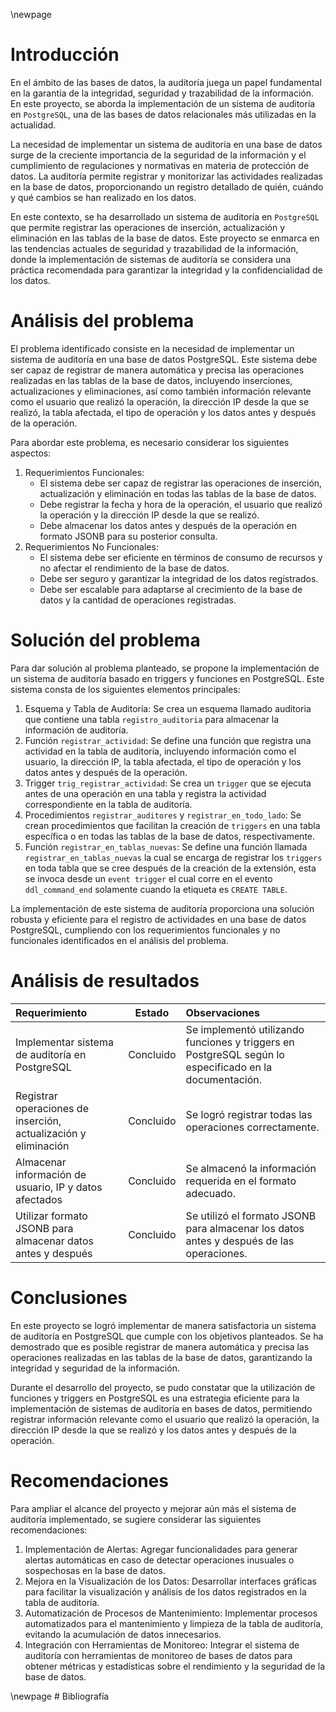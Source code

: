 \newpage

# Introducción

En el ámbito de las bases de datos, la auditoría juega un papel fundamental en la
garantía de la integridad, seguridad y trazabilidad de la información. En este
proyecto, se aborda la implementación de un sistema de auditoría en `PostgreSQL`, una
de las bases de datos relacionales más utilizadas en la actualidad.

La necesidad de implementar un sistema de auditoría en una base de datos surge de la
creciente importancia de la seguridad de la información y el cumplimiento de
regulaciones y normativas en materia de protección de datos. La auditoría permite
registrar y monitorizar las actividades realizadas en la base de datos,
proporcionando un registro detallado de quién, cuándo y qué cambios se han realizado
en los datos.

En este contexto, se ha desarrollado un sistema de auditoría en `PostgreSQL` que
permite registrar las operaciones de inserción, actualización y eliminación en las
tablas de la base de datos. Este proyecto se enmarca en las tendencias actuales de
seguridad y trazabilidad de la información, donde la implementación de sistemas de
auditoría se considera una práctica recomendada para garantizar la integridad y la
confidencialidad de los datos.

# Análisis del problema

El problema identificado consiste en la necesidad de implementar un sistema de
auditoría en una base de datos PostgreSQL. Este sistema debe ser capaz de registrar
de manera automática y precisa las operaciones realizadas en las tablas de la base de
datos, incluyendo inserciones, actualizaciones y eliminaciones, así como también
información relevante como el usuario que realizó la operación, la dirección IP desde
la que se realizó, la tabla afectada, el tipo de operación y los datos antes y
después de la operación.

Para abordar este problema, es necesario considerar los siguientes aspectos:

1. Requerimientos Funcionales:
    *   El sistema debe ser capaz de registrar las operaciones de inserción,
        actualización y eliminación en todas las tablas de la base de datos.
    * Debe registrar la fecha y hora de la operación, el usuario que realizó la
      operación y la dirección IP desde la que se realizó.
    * Debe almacenar los datos antes y después de la operación en formato JSONB para
      su posterior consulta.
1. Requerimientos No Funcionales:
    * El sistema debe ser eficiente en términos de consumo de recursos y no afectar
      el rendimiento de la base de datos.
    * Debe ser seguro y garantizar la integridad de los datos registrados.
    * Debe ser escalable para adaptarse al crecimiento de la base de datos y la
      cantidad de operaciones registradas.

# Solución del problema

Para dar solución al problema planteado, se propone la implementación de un sistema
de auditoría basado en triggers y funciones en PostgreSQL. Este sistema consta de los
siguientes elementos principales:

1. Esquema y Tabla de Auditoría: Se crea un esquema llamado auditoria que contiene
una tabla `registro_auditoria` para almacenar la información de auditoría.
1. Función `registrar_actividad`: Se define una función que registra una actividad en
la tabla de auditoría, incluyendo información como el usuario, la dirección IP, la
tabla afectada, el tipo de operación y los datos antes y después de la operación.
1. Trigger `trig_registrar_actividad`: Se crea un `trigger` que se ejecuta antes de
una operación en una tabla y registra la actividad correspondiente en la tabla de
auditoría.
1. Procedimientos `registrar_auditores` y `registrar_en_todo_lado`: Se crean
procedimientos que facilitan la creación de `triggers` en una tabla específica o en
todas las tablas de la base de datos, respectivamente.
1. Función `registrar_en_tablas_nuevas`: Se define una función llamada
`registrar_en_tablas_nuevas` la cual se encarga de registrar los `triggers` en toda
tabla que se cree después de la creación de la extensión, esta se invoca desde un
`event trigger` el cual corre en el evento `ddl_command_end` solamente cuando la
etiqueta es `CREATE TABLE`. <!-- 1. Función `registrar_en_tablas_nuevas`: Se define
una función de evento que registra --> <!--    triggers en tablas nuevas creadas en
la base de datos, garantizando que todas las --> <!--    tablas estén cubiertas por
el sistema de auditoría. -->

La implementación de este sistema de auditoría proporciona una solución robusta y
eficiente para el registro de actividades en una base de datos PostgreSQL, cumpliendo
con los requerimientos funcionales y no funcionales identificados en el análisis del
problema.

# Análisis de resultados

|Requerimiento|Estado|Observaciones|
|:-|:-:|:-|
|Implementar sistema de auditoría en PostgreSQL|Concluido|Se implementó utilizando funciones y triggers en PostgreSQL según lo especificado en la documentación. 
|Registrar operaciones de inserción, actualización y eliminación|Concluido|Se logró registrar todas las operaciones correctamente. 
|Almacenar información de usuario, IP y datos afectados|Concluido|Se almacenó la información requerida en el formato adecuado. 
|Utilizar formato JSONB para almacenar datos antes y después|Concluido|Se utilizó el formato JSONB para almacenar los datos antes y después de las operaciones.

# Conclusiones

En este proyecto se logró implementar de manera satisfactoria un sistema de auditoría
en PostgreSQL que cumple con los objetivos planteados. Se ha demostrado que es
posible registrar de manera automática y precisa las operaciones realizadas en las
tablas de la base de datos, garantizando la integridad y seguridad de la información.

Durante el desarrollo del proyecto, se pudo constatar que la utilización de funciones
y triggers en PostgreSQL es una estrategia eficiente para la implementación de
sistemas de auditoría en bases de datos, permitiendo registrar información relevante
como el usuario que realizó la operación, la dirección IP desde la que se realizó y
los datos antes y después de la operación.

# Recomendaciones

Para ampliar el alcance del proyecto y mejorar aún más el sistema de auditoría
implementado, se sugiere considerar las siguientes recomendaciones:

1. Implementación de Alertas: Agregar funcionalidades para generar alertas
automáticas en caso de detectar operaciones inusuales o sospechosas en la base de
datos.
1. Mejora en la Visualización de los Datos: Desarrollar interfaces gráficas para
facilitar la visualización y análisis de los datos registrados en la tabla de
auditoría.
1. Automatización de Procesos de Mantenimiento: Implementar procesos automatizados
para el mantenimiento y limpieza de la tabla de auditoría, evitando la acumulación de
datos innecesarios.
1. Integración con Herramientas de Monitoreo: Integrar el sistema de auditoría con
herramientas de monitoreo de bases de datos para obtener métricas y estadísticas
sobre el rendimiento y la seguridad de la base de datos.

\newpage # Bibliografía

![](data:image/png;base64,iVBORw0KGgoAAAANSUhEUgAAAAEAAAABCAYAAAAfFcSJAAAAAXNSR0IArs4c6QAAAAtJREFUGFdjYAACAAAFAAGq1chRAAAAAElFTkSuQmCC)
